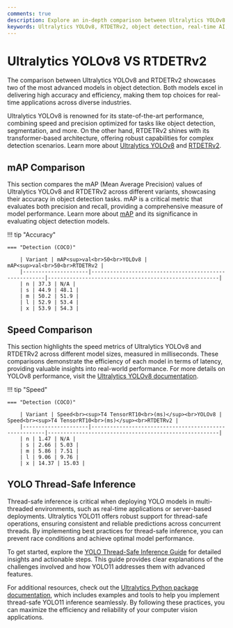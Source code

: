 ```yaml
---
comments: true
description: Explore an in-depth comparison between Ultralytics YOLOv8 and RTDETRv2, highlighting their performance in real-time object detection, edge AI applications, and advancements in computer vision technology. Discover which model excels in speed, accuracy, and versatility for your machine learning needs.  
keywords: Ultralytics YOLOv8, RTDETRv2, object detection, real-time AI, edge AI, computer vision, machine learning, model comparison, AI performance
---
```


# Ultralytics YOLOv8 VS RTDETRv2

The comparison between Ultralytics YOLOv8 and RTDETRv2 showcases two of the most advanced models in object detection. Both models excel in delivering high accuracy and efficiency, making them top choices for real-time applications across diverse industries.

Ultralytics YOLOv8 is renowned for its state-of-the-art performance, combining speed and precision optimized for tasks like object detection, segmentation, and more. On the other hand, RTDETRv2 shines with its transformer-based architecture, offering robust capabilities for complex detection scenarios. Learn more about [Ultralytics YOLOv8](https://docs.ultralytics.com/models/yolov8/) and [RTDETRv2](https://github.com/ultralytics/ultralytics).


## mAP Comparison

This section compares the mAP (Mean Average Precision) values of Ultralytics YOLOv8 and RTDETRv2 across different variants, showcasing their accuracy in object detection tasks. mAP is a critical metric that evaluates both precision and recall, providing a comprehensive measure of model performance. Learn more about [mAP](https://www.ultralytics.com/glossary/mean-average-precision-map) and its significance in evaluating object detection models.


!!! tip "Accuracy"

	=== "Detection (COCO)"

		| Variant | mAP<sup>val<br>50<br>YOLOv8 | mAP<sup>val<br>50<br>RTDETRv2 |
		|---------------------|-------------------------------------------------------|-------------------------------------------------------|
		| n | 37.3 | N/A |
		| s | 44.9 | 48.1 |
		| m | 50.2 | 51.9 |
		| l | 52.9 | 53.4 |
		| x | 53.9 | 54.3 |
		

## Speed Comparison

This section highlights the speed metrics of Ultralytics YOLOv8 and RTDETRv2 across different model sizes, measured in milliseconds. These comparisons demonstrate the efficiency of each model in terms of latency, providing valuable insights into real-world performance. For more details on YOLOv8 performance, visit the [Ultralytics YOLOv8 documentation](https://docs.ultralytics.com/models/yolov8/).


!!! tip "Speed"

	=== "Detection (COCO)"

		| Variant | Speed<br><sup>T4 TensorRT10<br>(ms)</sup><br>YOLOv8 | Speed<br><sup>T4 TensorRT10<br>(ms)</sup><br>RTDETRv2 |
		|---------------------|-------------------------------------------------------|-------------------------------------------------------|
		| n | 1.47 | N/A |
		| s | 2.66 | 5.03 |
		| m | 5.86 | 7.51 |
		| l | 9.06 | 9.76 |
		| x | 14.37 | 15.03 |

## YOLO Thread-Safe Inference

Thread-safe inference is critical when deploying YOLO models in multi-threaded environments, such as real-time applications or server-based deployments. Ultralytics YOLO11 offers robust support for thread-safe operations, ensuring consistent and reliable predictions across concurrent threads. By implementing best practices for thread-safe inference, you can prevent race conditions and achieve optimal model performance.

To get started, explore the [YOLO Thread-Safe Inference Guide](https://docs.ultralytics.com/guides/yolo-thread-safe-inference/) for detailed insights and actionable steps. This guide provides clear explanations of the challenges involved and how YOLO11 addresses them with advanced features.

For additional resources, check out the [Ultralytics Python package documentation](https://pypi.org/project/ultralytics/), which includes examples and tools to help you implement thread-safe YOLO11 inference seamlessly. By following these practices, you can maximize the efficiency and reliability of your computer vision applications.
